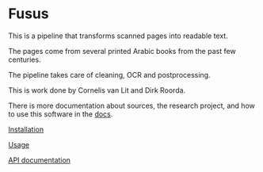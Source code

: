 # Fusus

This is a pipeline that transforms scanned pages into readable text.

The pages come from several printed Arabic books from the past few centuries.

The pipeline takes care of cleaning, OCR and postprocessing.

This is work done by Cornelis van Lit and Dirk Roorda.

There is more documentation about sources, the research project, and how to use
this software in the
[docs](https://among.github.io/fusus/).

[Installation](https://among.github.io/fusus/install.md)

[Usage](https://among.github.io/fusus/usage.md)

[API documentation](https://among.github.io/fusus/apidocs/html/pipeline/index.html)

